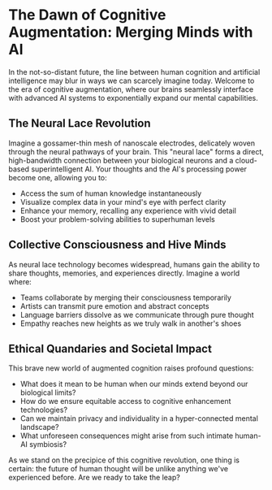 # The Dawn of Cognitive Augmentation: Merging Minds with AI

In the not-so-distant future, the line between human cognition and artificial intelligence may blur in ways we can scarcely imagine today. Welcome to the era of cognitive augmentation, where our brains seamlessly interface with advanced AI systems to exponentially expand our mental capabilities.

## The Neural Lace Revolution

Imagine a gossamer-thin mesh of nanoscale electrodes, delicately woven through the neural pathways of your brain. This "neural lace" forms a direct, high-bandwidth connection between your biological neurons and a cloud-based superintelligent AI. Your thoughts and the AI's processing power become one, allowing you to:

- Access the sum of human knowledge instantaneously
- Visualize complex data in your mind's eye with perfect clarity
- Enhance your memory, recalling any experience with vivid detail
- Boost your problem-solving abilities to superhuman levels

## Collective Consciousness and Hive Minds

As neural lace technology becomes widespread, humans gain the ability to share thoughts, memories, and experiences directly. Imagine a world where:

- Teams collaborate by merging their consciousness temporarily
- Artists can transmit pure emotion and abstract concepts
- Language barriers dissolve as we communicate through pure thought
- Empathy reaches new heights as we truly walk in another's shoes

## Ethical Quandaries and Societal Impact

This brave new world of augmented cognition raises profound questions:

- What does it mean to be human when our minds extend beyond our biological limits?
- How do we ensure equitable access to cognitive enhancement technologies?
- Can we maintain privacy and individuality in a hyper-connected mental landscape?
- What unforeseen consequences might arise from such intimate human-AI symbiosis?

As we stand on the precipice of this cognitive revolution, one thing is certain: the future of human thought will be unlike anything we've experienced before. Are we ready to take the leap?

